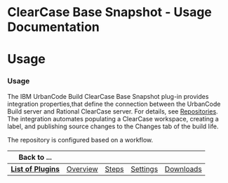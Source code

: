 
ClearCase Base Snapshot - Usage Documentation
=============================================

# Usage




### Usage




 



The IBM UrbanCode Build ClearCase Base Snapshot plug-in provides integration properties,that define
 the connection between the UrbanCode Build server and Rational ClearCase server. For details, see 
[Repositories](http://www.ibm.com/support/knowledgecenter/SS8NMD_6.1.2/com.ibm.ucbuild.doc/topics/settings_project_repo_cpt.html).
 The integration automates populating a ClearCase workspace, creating a label, and publishing source changes to the 
Changes tab of the build life.




The repository is configured based on a workflow.




|Back to ...|||||
| :---: | :---: | :---: | :---: | :---: |
|[**List of Plugins**](../../index.md)|[Overview](./overview.md)|[Steps](./steps.md)|[Settings](./settings.md)|[Downloads](./downloads.md)|
